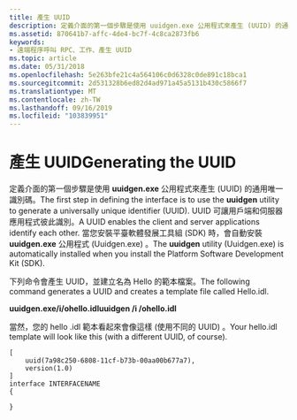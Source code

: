 ```yaml
---
title: 產生 UUID
description: 定義介面的第一個步驟是使用 uuidgen.exe 公用程式來產生 (UUID) 的通用唯一識別碼。
ms.assetid: 870641b7-affc-4de4-bc7f-4c8ca2873fb6
keywords:
- 遠端程序呼叫 RPC、工作、產生 UUID
ms.topic: article
ms.date: 05/31/2018
ms.openlocfilehash: 5e263bfe21c4a564106c0d6328c0de891c18bca1
ms.sourcegitcommit: 2d531328b6ed82d4ad971a45a5131b430c5866f7
ms.translationtype: MT
ms.contentlocale: zh-TW
ms.lasthandoff: 09/16/2019
ms.locfileid: "103839951"
---
```

# <a name="generating-the-uuid"></a><span data-ttu-id="8adfc-104">產生 UUID</span><span class="sxs-lookup"><span data-stu-id="8adfc-104">Generating the UUID</span></span>

<span data-ttu-id="8adfc-105">定義介面的第一個步驟是使用 **uuidgen.exe** 公用程式來產生 (UUID) 的通用唯一識別碼。</span><span class="sxs-lookup"><span data-stu-id="8adfc-105">The first step in defining the interface is to use the **uuidgen** utility to generate a universally unique identifier (UUID).</span></span> <span data-ttu-id="8adfc-106">UUID 可讓用戶端和伺服器應用程式彼此識別。</span><span class="sxs-lookup"><span data-stu-id="8adfc-106">A UUID enables the client and server applications identify each other.</span></span> <span data-ttu-id="8adfc-107">當您安裝平臺軟體發展工具組 (SDK) 時，會自動安裝 **uuidgen.exe** 公用程式 (Uuidgen.exe) 。</span><span class="sxs-lookup"><span data-stu-id="8adfc-107">The **uuidgen** utility (Uuidgen.exe) is automatically installed when you install the Platform Software Development Kit (SDK).</span></span>

<span data-ttu-id="8adfc-108">下列命令會產生 UUID，並建立名為 Hello 的範本檔案。</span><span class="sxs-lookup"><span data-stu-id="8adfc-108">The following command generates a UUID and creates a template file called Hello.idl.</span></span>

<span data-ttu-id="8adfc-109">**uuidgen.exe/i/ohello.idl**</span><span class="sxs-lookup"><span data-stu-id="8adfc-109">**uuidgen /i /ohello.idl**</span></span>

<span data-ttu-id="8adfc-110">當然，您的 hello .idl 範本看起來會像這樣 (使用不同的 UUID) 。</span><span class="sxs-lookup"><span data-stu-id="8adfc-110">Your hello.idl template will look like this (with a different UUID, of course).</span></span>

``` syntax
[
    uuid(7a98c250-6808-11cf-b73b-00aa00b677a7),
    version(1.0)
]
interface INTERFACENAME
{
 
}
```

 

 




